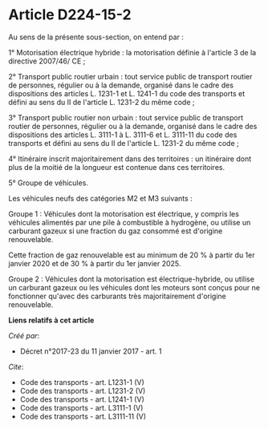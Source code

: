 # Article D224-15-2

Au sens de la présente sous-section, on entend par :

1° Motorisation électrique hybride : la motorisation définie à l'article 3 de la directive 2007/46/ CE ;

2° Transport public routier urbain : tout service public de transport routier de personnes, régulier ou à la demande,
organisé dans le cadre des dispositions des articles L. 1231-1 et L. 1241-1 du code des transports et défini au sens du II de
l'article L. 1231-2 du même code ;

3° Transport public routier non urbain : tout service public de transport routier de personnes, régulier ou à la demande,
organisé dans le cadre des dispositions des articles L. 3111-1 à L. 3111-6 et L. 3111-11 du code des transports et défini au
sens du II de l'article L. 1231-2 du même code ;

4° Itinéraire inscrit majoritairement dans des territoires : un itinéraire dont plus de la moitié de la longueur est contenue
dans ces territoires.

5° Groupe de véhicules.

Les véhicules neufs des catégories M2 et M3 suivants :

Groupe 1 : Véhicules dont la motorisation est électrique, y compris les véhicules alimentés par une pile à combustible à
hydrogène, ou utilise un carburant gazeux si une fraction du gaz consommé est d'origine renouvelable.

Cette fraction de gaz renouvelable est au minimum de 20 % à partir du 1er janvier 2020 et de 30 % à partir du 1er janvier
2025.

Groupe 2 : Véhicules dont la motorisation est électrique-hybride, ou utilise un carburant gazeux ou les véhicules dont les
moteurs sont conçus pour ne fonctionner qu'avec des carburants très majoritairement d'origine renouvelable.

**Liens relatifs à cet article**

_Créé par_:

  - Décret n°2017-23 du 11 janvier 2017 - art. 1

_Cite_:

  - Code des transports - art. L1231-1 (V)
  - Code des transports - art. L1231-2 (V)
  - Code des transports - art. L1241-1 (V)
  - Code des transports - art. L3111-1 (V)
  - Code des transports - art. L3111-11 (V)
